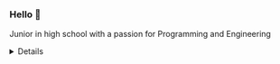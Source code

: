 ### Hello 👋

Junior in high school with a passion for Programming and Engineering

<details>
<summary>
  Details
</summary>

### What I do

I do almost any type of programming I can, although with an emphasis on systems programming and reverse engineering. I approach every challenge with an open mindset and being ready to learn. I have spent time around a multitude of operating systems, programming languges and other systems requiring me to constantly learn new technologies. I am really passionate about systems programming and reverse engineering, and plan to study it in college. I also spend time taking on mechanical enginnering projects such as building DIY sim racing cockpits and building robots for Vex Robotics competitions.

### What im working on
 - Brick Rigs Command Interpreter
     - Reverse Enginnering using IDA and Ghidra
     - Learing to write ASM
     - Writing a command interpreter
 - Vex Robotics
     - CAD Modeling (Fusion 360)
     - Physical Construction
     - Programming
 - JReverse
     - Making an installer application and re-factoring spagetti code
 - Website
     - Writing up project overviews and developing pages for <a href="https://aaronwilk.dev" target="_tab">My Website</a>
### Github Stats

![Github Stats](https://github-readme-stats.vercel.app/api/?username=tubaplayerdis&show_icons=true&count_private=true&theme=react)

## My skills 📜

### Web Technologies 🌐
 - JavaScript
 - HTML
 - CSS
 - TypeScript
 - Bootstrap
 - Node.js
 - Discord.js

### Application Technologies 💻
 - C
 - C++
 - Vex V5 C++
 - Boost C++
 - WinUI 3 C++
 - OpenGl
 - Java Native Interface
 - Java Vitrual Machine Tool Interface
 - Java
 - Java Swing
 - Java FX
 - C#
 - WinForms C#
 - WPF C#
 - WinUI 3 C#
 - Python
 - Vex Micropython
 - Beamng Lua
 - Assembly

### Integrated System Technologies 💾
 - Raspberry PI
 - Arduino
 - TI-Nspire
 - Micropython
 - Vex Brain

### Operating Systems 🖥️
 - Windows 10/11
 - Raspbian
 - Chrome OS
 - Debian
 - Vexos

## What I'm currently learning 📚

- Ghidra
- Assembly
- Reverse Engineering

## Recent Accomplishments 🎉

- JSON based JIT interpreter for developing automation routines
- Proprietary scripting api enabling a real time Python to Java bridge
- Custom UI for library for VexOS
- Cross platform UI Library for TI-Npsire calcualtors and Desktop Applications.

### Languages Use

![UsedL anguages](https://github-readme-stats.vercel.app/api/top-langs/?username=tubaplayerdis&show_icons=true&count_private=true&theme=react&langs_count=10&layout=compact)

## Favorite Games 🎮

- Brick Rigs
- Beamng Drive
- Minecraft
- Teardown

</details>
